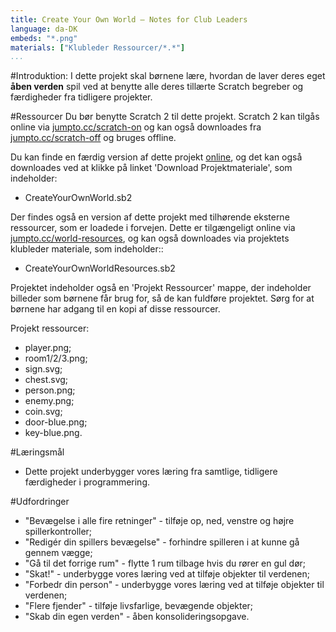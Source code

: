 ```yaml
---
title: Create Your Own World — Notes for Club Leaders
language: da-DK
embeds: "*.png"
materials: ["Klubleder Ressourcer/*.*"]
...
```


#Introduktion:
I dette projekt skal børnene lære, hvordan de laver deres eget __åben verden__ spil ved at benytte alle deres tillærte Scratch begreber og færdigheder fra tidligere projekter. 

#Ressourcer
Du bør benytte Scratch 2 til dette projekt. Scratch 2 kan tilgås online via [jumpto.cc/scratch-on](http://jumpto.cc/scratch-on) og kan også downloades fra [jumpto.cc/scratch-off](http://jumpto.cc/scratch-off) og bruges offline. 

Du kan finde en færdig version af dette projekt <a href="http://scratch.mit.edu/projects/34248822/#editor">online</a>, og det kan også downloades ved at klikke på linket 'Download Projektmateriale', som indeholder:  

+ CreateYourOwnWorld.sb2

Der findes også en version af dette projekt med tilhørende eksterne ressourcer, som er loadede i forvejen. Dette er tilgængeligt online via  [jumpto.cc/world-resources](http://jumpto.cc/world-resources), og kan også downloades via projektets klubleder materiale, som indeholder::

+ CreateYourOwnWorldResources.sb2 

Projektet indeholder også en 'Projekt Ressourcer' mappe, der indeholder billeder som børnene får brug for, så de kan fuldføre projektet. Sørg for at børnene har adgang til en kopi af disse ressourcer.

Projekt ressourcer:
+ player.png;
+ room1/2/3.png;
+ sign.svg;
+ chest.svg;
+ person.png;
+ enemy.png;
+ coin.svg;
+ door-blue.png;
+ key-blue.png.


#Læringsmål
+ Dette projekt underbygger vores læring fra samtlige, tidligere færdigheder i programmering. 

#Udfordringer 
+ "Bevægelse i alle fire retninger" - tilføje op, ned, venstre og højre spillerkontroller;
+ "Redigér din spillers bevægelse" - forhindre spilleren i at kunne gå gennem vægge; 
+ "Gå til det forrige rum" - flytte 1 rum tilbage hvis du rører en gul dør;
+ "Skat!" - underbygge vores læring ved at tilføje objekter til verdenen;  
+ "Forbedr din person" - underbygge vores læring ved at tilføje objekter til verdenen;
+ "Flere fjender" - tilføje livsfarlige, bevægende objekter;
+ "Skab din egen verden" - åben konsolideringsopgave.
